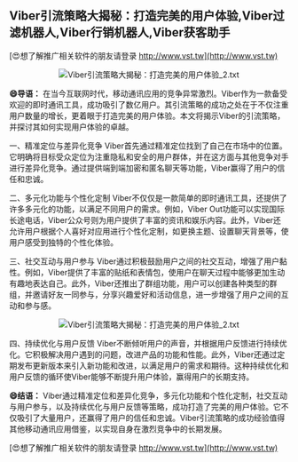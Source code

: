 ## **Viber引流策略大揭秘：打造完美的用户体验,Viber过滤机器人,Viber行销机器人,Viber获客助手**

[😍想了解推广相关软件的朋友请登录 http://www.vst.tw](http://www.vst.tw)

 <center><img src="https://vst.tw/MP4/tuiguang/png/5.png" alt="Viber引流策略大揭秘：打造完美的用户体验_2.txt"></center>

**😄导语：**
在当今互联网时代，移动通讯应用的竞争异常激烈。Viber作为一款备受欢迎的即时通讯工具，成功吸引了数亿用户。其引流策略的成功之处在于不仅注重用户数量的增长，更着眼于打造完美的用户体验。本文将揭示Viber的引流策略，并探讨其如何实现用户体验的卓越。

一、精准定位与差异化竞争
Viber首先通过精准定位找到了自己在市场中的位置。它明确将目标受众定位为注重隐私和安全的用户群体，并在这方面与其他竞争对手进行差异化竞争。通过提供端到端加密和匿名聊天等功能，Viber赢得了用户的信任和忠诚。

二、多元化功能与个性化定制
Viber不仅仅是一款简单的即时通讯工具，还提供了许多多元化的功能，以满足不同用户的需求。例如，Viber Out功能可以实现国际长途电话，Viber公众号则为用户提供了丰富的资讯和娱乐内容。此外，Viber还允许用户根据个人喜好对应用进行个性化定制，如更换主题、设置聊天背景等，使用户感受到独特的个性化体验。

三、社交互动与用户参与
Viber通过积极鼓励用户之间的社交互动，增强了用户黏性。例如，Viber提供了丰富的贴纸和表情包，使用户在聊天过程中能够更加生动有趣地表达自己。此外，Viber还推出了群组功能，用户可以创建各种类型的群组，并邀请好友一同参与，分享兴趣爱好和活动信息，进一步增强了用户之间的互动和参与感。

 <center><img src="https://vst.tw/MP4/tuiguang/png/0.png" alt="Viber引流策略大揭秘：打造完美的用户体验_2.txt"></center>

四、持续优化与用户反馈
Viber不断倾听用户的声音，并根据用户反馈进行持续优化。它积极解决用户遇到的问题，改进产品的功能和性能。此外，Viber还通过定期发布更新版本来引入新功能和改进，以满足用户的需求和期待。这种持续优化和用户反馈的循环使Viber能够不断提升用户体验，赢得用户的长期支持。

**😄结语：**
Viber通过精准定位和差异化竞争，多元化功能和个性化定制，社交互动与用户参与，以及持续优化与用户反馈等策略，成功打造了完美的用户体验。它不仅吸引了大量用户，还赢得了用户的信任和忠诚。Viber引流策略的成功经验值得其他移动通讯应用借鉴，以实现自身在激烈竞争中的长期发展。

[😍想了解推广相关软件的朋友请登录 http://www.vst.tw](http://www.vst.tw)




